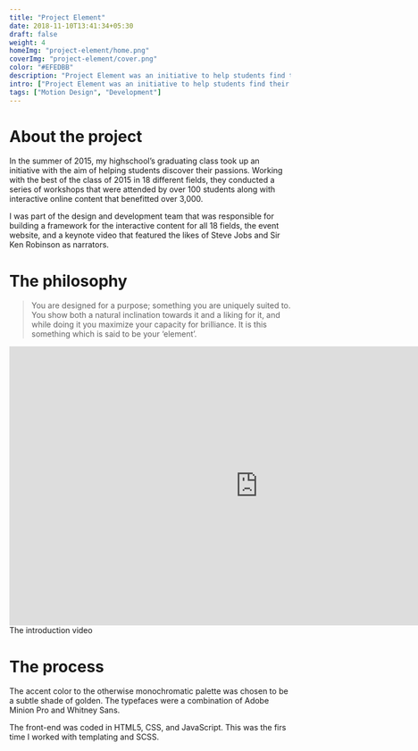 ```yaml
---
title: "Project Element"
date: 2018-11-10T13:41:34+05:30
draft: false
weight: 4
homeImg: "project-element/home.png"
coverImg: "project-element/cover.png"
color: "#EFEDBB"
description: "Project Element was an initiative to help students find their passion through a series of interactive workshops which benefitted over 3,000."
intro: ["Project Element was an initiative to help students find their passion through a series of interactive workshops which benefitted over 3,000."]
tags: ["Motion Design", "Development"]
---
```


# About the project

In the summer of 2015, my highschool’s graduating class took up an initiative with the aim of helping students discover their passions. Working with the best of the class of 2015 in 18 different fields, they conducted a series of workshops that were attended by over 100 students along with interactive online content that benefitted over 3,000.

I was part of the design and development team that was responsible for building a framework for the interactive content for all 18 fields, the event website, and a keynote video that featured the likes of Steve Jobs and Sir Ken Robinson as narrators.

# The philosophy

> You are designed for a purpose; something you are uniquely suited to. You show both a natural inclination towards it and a liking for it, and while doing it you maximize your capacity for brilliance. It is this something which is said to be your ‘element’.

<div class="centered image-container large">
    <div class="row">
        <div class="img-col col-xs-12 col-md-12">
            <iframe src="https://player.vimeo.com/video/127688038?color=e0e0e0&amp;title=0&amp;byline=0&amp;portrait=0" width="888.88px" height="500px" webkitallowfullscreen="" mozallowfullscreen="" allowfullscreen="" frameborder="0"></iframe>
        </div>
    </div>
    <span class="image-caption">The introduction video</span>
</div>

# The process

The accent color to the otherwise monochromatic palette was chosen to be a subtle shade of golden. The typefaces were a combination of Adobe Minion Pro and Whitney Sans.

The front-end was coded in HTML5, CSS, and JavaScript. This was the firs time I worked with templating and SCSS.

<div class="centered image-container large">
    <div class="row">
        <div class="img-col col-xs-12 col-md-12">
            <img src="/img/project-element/1.png" alt="">
        </div>
    </div>
</div>
<div class="centered image-container large">
    <div class="row">
        <div class="img-col col-xs-12 col-md-12">
            <img src="/img/project-element/2.png" alt="">
        </div>
    </div>
</div>
<div class="centered image-container large">
    <div class="row">
        <div class="img-col col-xs-12 col-md-12">
            <img src="/img/project-element/3.png" alt="">
        </div>
    </div>
</div>
<div class="centered image-container large">
    <div class="row">
        <div class="img-col col-xs-12 col-md-12">
            <img src="/img/project-element/4.png" alt="">
        </div>
    </div>
</div>
<div class="centered image-container large">
    <div class="row">
        <div class="img-col col-xs-12 col-md-12">
            <img src="/img/project-element/5.png" alt="">
        </div>
    </div>
</div>
<div class="centered image-container large">
    <div class="row">
        <div class="img-col col-xs-12 col-md-12">
            <img src="/img/project-element/6.png" alt="">
        </div>
    </div>
</div>
<div class="centered image-container large">
    <div class="row">
        <div class="img-col col-xs-12 col-md-12">
            <img src="/img/project-element/7.png" alt="">
        </div>
    </div>
</div>
<div class="centered image-container large">
    <div class="row">
        <div class="img-col col-xs-12 col-md-12">
            <img src="/img/project-element/8.png" alt="">
        </div>
    </div>
</div>